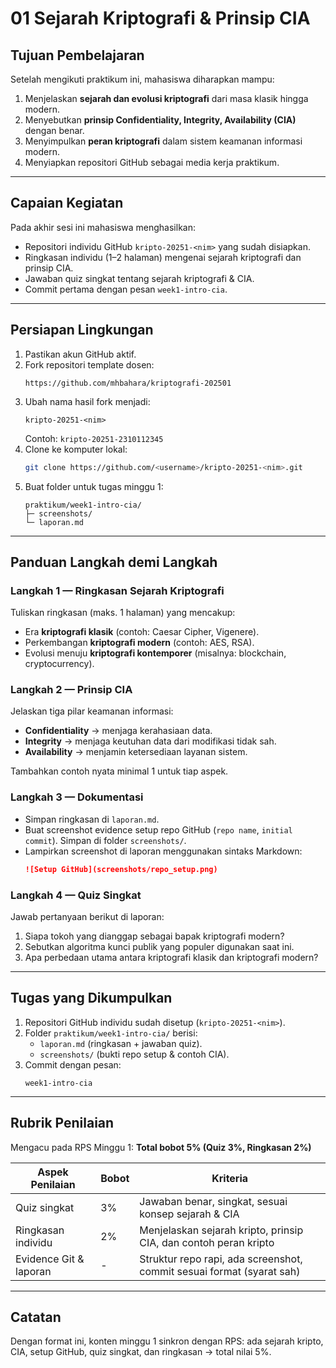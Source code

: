 # 01 Sejarah Kriptografi & Prinsip CIA

## Tujuan Pembelajaran
Setelah mengikuti praktikum ini, mahasiswa diharapkan mampu:  
1. Menjelaskan **sejarah dan evolusi kriptografi** dari masa klasik hingga modern.  
2. Menyebutkan **prinsip Confidentiality, Integrity, Availability (CIA)** dengan benar.  
3. Menyimpulkan **peran kriptografi** dalam sistem keamanan informasi modern.  
4. Menyiapkan repositori GitHub sebagai media kerja praktikum.  

---

## Capaian Kegiatan
Pada akhir sesi ini mahasiswa menghasilkan:  
- Repositori individu GitHub `kripto-20251-<nim>` yang sudah disiapkan.  
- Ringkasan individu (1–2 halaman) mengenai sejarah kriptografi dan prinsip CIA.  
- Jawaban quiz singkat tentang sejarah kriptografi & CIA.  
- Commit pertama dengan pesan `week1-intro-cia`.  

---

## Persiapan Lingkungan
1. Pastikan akun GitHub aktif.  
2. Fork repositori template dosen:  
   ```
   https://github.com/mhbahara/kriptografi-202501
   ```
3. Ubah nama hasil fork menjadi:  
   ```
   kripto-20251-<nim>
   ```  
   Contoh: `kripto-20251-2310112345`  
4. Clone ke komputer lokal:  
   ```bash
   git clone https://github.com/<username>/kripto-20251-<nim>.git
   ```
5. Buat folder untuk tugas minggu 1:  
   ```
   praktikum/week1-intro-cia/
   ├─ screenshots/
   └─ laporan.md
   ```

---

## Panduan Langkah demi Langkah

### Langkah 1 — Ringkasan Sejarah Kriptografi
Tuliskan ringkasan (maks. 1 halaman) yang mencakup:  
- Era **kriptografi klasik** (contoh: Caesar Cipher, Vigenere).  
- Perkembangan **kriptografi modern** (contoh: AES, RSA).  
- Evolusi menuju **kriptografi kontemporer** (misalnya: blockchain, cryptocurrency).  

### Langkah 2 — Prinsip CIA
Jelaskan tiga pilar keamanan informasi:  
- **Confidentiality** → menjaga kerahasiaan data.  
- **Integrity** → menjaga keutuhan data dari modifikasi tidak sah.  
- **Availability** → menjamin ketersediaan layanan sistem.  

Tambahkan contoh nyata minimal 1 untuk tiap aspek.  

### Langkah 3 — Dokumentasi
- Simpan ringkasan di `laporan.md`.  
- Buat screenshot evidence setup repo GitHub (`repo name`, `initial commit`). Simpan di folder `screenshots/`.  
- Lampirkan screenshot di laporan menggunakan sintaks Markdown:  
  ```markdown
  ![Setup GitHub](screenshots/repo_setup.png)
  ```

### Langkah 4 — Quiz Singkat
Jawab pertanyaan berikut di laporan:  
1. Siapa tokoh yang dianggap sebagai bapak kriptografi modern?  
2. Sebutkan algoritma kunci publik yang populer digunakan saat ini.  
3. Apa perbedaan utama antara kriptografi klasik dan kriptografi modern?  

---

## Tugas yang Dikumpulkan
1. Repositori GitHub individu sudah disetup (`kripto-20251-<nim>`).  
2. Folder `praktikum/week1-intro-cia/` berisi:  
   - `laporan.md` (ringkasan + jawaban quiz).  
   - `screenshots/` (bukti repo setup & contoh CIA).  
3. Commit dengan pesan:  
   ```
   week1-intro-cia
   ```

---

## Rubrik Penilaian
Mengacu pada RPS Minggu 1: **Total bobot 5% (Quiz 3%, Ringkasan 2%)**  

| Aspek Penilaian         | Bobot | Kriteria                                                                 |
|--------------------------|-------|--------------------------------------------------------------------------|
| Quiz singkat             | 3%    | Jawaban benar, singkat, sesuai konsep sejarah & CIA                      |
| Ringkasan individu       | 2%    | Menjelaskan sejarah kripto, prinsip CIA, dan contoh peran kripto         |
| Evidence Git & laporan   | -     | Struktur repo rapi, ada screenshot, commit sesuai format (syarat sah)    |

---

## Catatan
Dengan format ini, konten minggu 1 sinkron dengan RPS: ada sejarah kripto, CIA, setup GitHub, quiz singkat, dan ringkasan → total nilai 5%.
